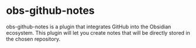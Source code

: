 # obs-github-notes
obs-github-notes is a plugin that integrates GitHub into the Obsidian ecosystem. This plugin will let you create notes that will be directly stored in the chosen repository.
